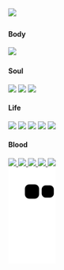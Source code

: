 <div class="Saltyyy" style="display: inline_block">
    <h1><img src="https://cdn.discordapp.com/attachments/850441449661399051/896106095645442098/BRABU_waifu2x_art_noise3_tta_1.png" height= 110px;></h1>
    <a href="https://github.com/UserWhare">
  </a>
</div>
<div class="Body" style="display: inline_block">
    <h4>Body</h4>
    <img src="https://img.shields.io/badge/Lua-2C2D72?style=for-the-badge&logo=lua&logoColor=white">
   </a>
</div>
<div class="Soul" style="display: inline_block">
    <h4>Soul</h4>
    <img src="https://img.shields.io/badge/Go-00ADD8?style=for-the-badge&logo=go&logoColor=white">
    <img src="https://img.shields.io/badge/Haskell-5D4F85?style=for-the-badge&logo=haskell&logoColor=white">
    <img src="https://img.shields.io/badge/Shell_Script-121011?style=for-the-badge&logo=gnu-bash&logoColor=white">
   </a>
</div>
<div class="Life" style="display: inline_block">
    <h4>Life</h4>
    <img src="https://img.shields.io/badge/manjaro-35BF5C?style=for-the-badge&logo=manjaro&logoColor=white">
    <img src="https://img.shields.io/badge/Android-3DDC84?style=for-the-badge&logo=android&logoColor=white">
    <img src="https://img.shields.io/badge/Firefox_Browser-FF7139?style=for-the-badge&logo=Firefox-Browser&logoColor=white">
    <img src="https://img.shields.io/badge/sublime_text-%23575757.svg?&style=for-the-badge&logo=sublime-text&logoColor=important">
    <img src="https://img.shields.io/badge/replit-667881?style=for-the-badge&logo=replit&logoColor=white">
   </a>
</div>
<div class="Social" style="display: inline_block">
    <h4>Blood</h4>
    <a href="https://discords.com/bio/p/ysk0x5"><img src="https://img.shields.io/badge/Discord-7289DA?style=for-the-badge&logo=discord&logoColor=white">
    <a href="https://www.instagram.com/userwhare/"><img src="https://img.shields.io/badge/Instagram-E4405F?style=for-the-badge&logo=instagram&logoColor=white">
    <a href="https://twitter.com/Ysk_0x5"><img src="https://img.shields.io/badge/Twitter-1DA1F2?style=for-the-badge&logo=twitter&logoColor=white">
    <a href="https://www.twitch.tv/Yusukexs"><img src="https://img.shields.io/badge/Twitch-9146FF?style=for-the-badge&logo=twitch&logoColor=white">
    <a href="https://www.youtube.com/channel/UCt1U-ENl0nwEY-1r66CGu2w"><img src="https://img.shields.io/badge/YouTube-FF0000?style=for-the-badge&logo=youtube&logoColor=white">
   </a>
</div>
<div class="Snake">
  <img align=left src="https://github.com/rafaballerini/rafaballerini/blob/output/github-contribution-grid-snake.svg"</a>
</div>
